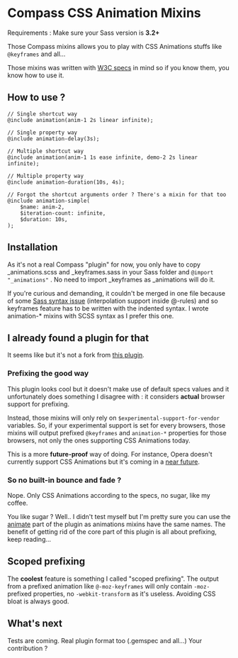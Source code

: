 # Compass CSS Animation Mixins

Requirements : Make sure your Sass version is **3.2+**

Those Compass mixins allows you to play with CSS Animations stuffs like ```@keyframes``` and all…

Those mixins was written with [W3C specs](http://www.w3.org/TR/css3-animations/) in mind so if you know them, you know how to use it.

## How to use ?
```
// Single shortcut way 
@include animation(anim-1 2s linear infinite);

// Single property way
@include animation-delay(3s);

// Multiple shortcut way
@include animation(anim-1 1s ease infinite, demo-2 2s linear infinite);

// Multiple property way
@include animation-duration(10s, 4s);

// Forgot the shortcut arguments order ? There's a mixin for that too
@include animation-simple(
	$name: anim-2,
	$iteration-count: infinite,
	$duration: 10s,
);
```
## Installation
As it's not a real Compass "plugin" for now, you only have to copy _animations.scss and _keyframes.sass in your Sass folder and ```@import "_animations"``` . No need to import _keyframes as _animations will do it.

If you're curious and demanding, it couldn't be merged in one file because of some [Sass syntax issue](https://github.com/nex3/sass/issues/46) (interpolation support inside @-rules) and so keyframes feature has to be written with the indented syntax. I wrote animation-* mixins with SCSS syntax as I prefer this one.

## I already found a plugin for that
It seems like but it's not a fork from [this plugin](https://github.com/ericam/compass-animation).

### Prefixing the good way
This plugin looks cool but it doesn't make use of default specs values and it unfortunately does something I disagree with : it considers **actual** browser support for prefixing.

Instead, those mixins will only rely on ```$experimental-support-for-vendor``` variables. So, if your experimental support is set for every browsers, those mixins will output prefixed ```@keyframes``` and ```animation-*``` properties for those browsers, not only the ones supporting CSS Animations today.

This is a more **future-proof** way of doing. For instance, Opera doesn't currently support CSS Animations but it's coming in a [near future](http://caniuse.com/#search=keyframe).

### So no built-in bounce and fade ?
Nope. Only CSS Animations according to the specs, no sugar, like my coffee.

You like sugar ? Well.. I didn't test myself but I'm pretty sure you can use the [animate](https://github.com/ericam/compass-animation/tree/master/stylesheets/animation/animate) part of the plugin as animations mixins have the same names. The benefit of getting rid of the core part of this plugin is all about prefixing, keep reading…

## Scoped prefixing
The **coolest** feature is something I called "scoped prefixing". The output from a prefixed animation like ```@-moz-keyframes``` will only contain ```-moz-``` prefixed properties, no ```-webkit-transform``` as it's useless. Avoiding CSS bloat is always good.

## What's next
Tests are coming.
Real plugin format too (.gemspec and all…)
Your contribution ?
